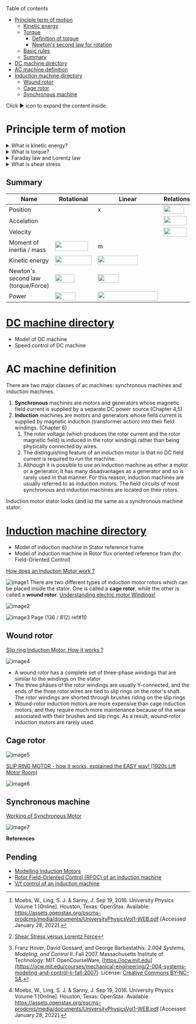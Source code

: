 Table of contents
- [Principle term of motion](#principle-term-of-motion)
  - [Kinetic energy](#kinetic-energy)
  - [Torque](#torque)
    - [Definition of torque](#definition-of-torque)
    - [Newton's second law for rotation](#newtons-second-law-for-rotation)
  - [Basic rules](#basic-rules)
  - [Summary](#summary)
- [DC machine directory](#dc-machine-directory)
- [AC machine definition](#ac-machine-definition)
- [Induction machine directory](#induction-machine-directory)
  - [Wound rotor](#wound-rotor)
  - [Cage rotor](#cage-rotor)
  - [Synchronous machine](#synchronous-machine)


Click :arrow_forward: icon to expand the content inside.

# Principle term of motion

<details>
    <summary>What is kinetic energy?</summary>

## Kinetic energy

​**Kinetic energy** of an object is the energy that it possesses due to its motion.

**Rotational kinetic energy** is the energy associated with rotational motion, the same as kinetic energy in translational motion.

![rotational kinetic energy](images/kinetic-energy.jpg)

Every point on a rotating body has different **tangential** velocity <img src="svgs/0c66d395003a8c00e3b75c597d971944.svg?invert_in_darkmode" align=middle width=54.36824579999998pt height=14.15524440000002pt/>. We find the equation for kinetic energy
<p align="center"><img src="svgs/7affb8e3b1b59c42c3bea8054b4d45d0.svg?invert_in_darkmode" align=middle width=297.96583904999994pt height=32.990165999999995pt/></p>

We can divide up any body into a large number of smaller masses <img src="svgs/d6f16b6cf4a1020e870f060b1aa559b7.svg?invert_in_darkmode" align=middle width=20.537609399999987pt height=14.15524440000002pt/> and distance to the axis of rotation <img src="svgs/212f899c5235a861a1f6146dc8d1582f.svg?invert_in_darkmode" align=middle width=13.520829299999992pt height=14.15524440000002pt/>
<p align="center"><img src="svgs/ec99173fa7306a144e679946d62a48f3.svg?invert_in_darkmode" align=middle width=248.3783643pt height=59.1786591pt/></p>

We want this equation in the form of kinetic energy (<img src="svgs/c97bad89acf7adde2c531546b20cfdf7.svg?invert_in_darkmode" align=middle width=38.068628399999994pt height=27.77565449999998pt/>). That is why **moment of inertia** <img src="svgs/21fd4e8eecd6bdf1a4d3d6bd1fb8d733.svg?invert_in_darkmode" align=middle width=8.515988249999989pt height=22.465723500000017pt/> was introduced.

<p align="center"><img src="svgs/16648da54fb1d193819158d23425c51a.svg?invert_in_darkmode" align=middle width=162.97472234999998pt height=38.89287435pt/></p>

Finally, we have
<p align="center"><img src="svgs/ea9eac419229f7be81a8d546ea907195.svg?invert_in_darkmode" align=middle width=75.10944705pt height=32.990165999999995pt/></p>
</details>

<details>
<summary> What is torque? </summary>

## Torque

**Torque** is the turning effectiveness of a force, and it is illustrated here for door rotation on its hinges [^ref1].

![door torque](images/torque.jpg)

(a) A couterclockwise torque is produced by a force <img src="svgs/70ce240d220184781a81d726d723d3ba.svg?invert_in_darkmode" align=middle width=16.43875364999999pt height=41.73519240000002pt/> acting at a distance <img src="svgs/89f2e0d2d24bcf44db73aab8fc03252c.svg?invert_in_darkmode" align=middle width=7.87295519999999pt height=14.15524440000002pt/> from the hingles.

(b) A smaller couterclockwise torque is produced when a smaller force <img src="svgs/e4d8e1f565c957a339c050e07e495633.svg?invert_in_darkmode" align=middle width=16.506804599999988pt height=43.89423060000002pt/> at the same distance <img src="svgs/89f2e0d2d24bcf44db73aab8fc03252c.svg?invert_in_darkmode" align=middle width=7.87295519999999pt height=14.15524440000002pt/>.

(c) The same force as in (a) produces a smaller couterclockwise torque when applied at a smaller distance <img src="svgs/4573a6d87c95745863927975a6527f64.svg?invert_in_darkmode" align=middle width=42.27541559999999pt height=24.7161288pt/> from the hingles.

(d) A smaller counterclockwise torque is produced by same **magnitude** force as (a) at the same distance <img src="svgs/89f2e0d2d24bcf44db73aab8fc03252c.svg?invert_in_darkmode" align=middle width=7.87295519999999pt height=14.15524440000002pt/> but at an angle <img src="svgs/09c355318e84ea25fabf454b1de5475b.svg?invert_in_darkmode" align=middle width=46.529575949999995pt height=22.831056599999986pt/>

### Definition of torque 
When a force <img src="svgs/63e6b37db128efdc41eba7d12ad0303e.svg?invert_in_darkmode" align=middle width=16.43875364999999pt height=41.64378900000001pt/> is applied to a point P whose position is <img src="svgs/56fabb4c23198f3edf5591fd7320b4f6.svg?invert_in_darkmode" align=middle width=16.43875364999999pt height=33.333309899999996pt/> relative to <img src="svgs/9afe6a256a9817c76b579e6f5db9a578.svg?invert_in_darkmode" align=middle width=12.99542474999999pt height=22.465723500000017pt/>, the torque <img src="svgs/f0db8498950ba165e549777c262c09c1.svg?invert_in_darkmode" align=middle width=16.43875364999999pt height=41.64378900000001pt/> around <img src="svgs/9afe6a256a9817c76b579e6f5db9a578.svg?invert_in_darkmode" align=middle width=12.99542474999999pt height=22.465723500000017pt/> is
<p align="center"><img src="svgs/58d2948d5be2d3683a6ba3b1424cc6d2.svg?invert_in_darkmode" align=middle width=91.3250415pt height=22.191769049999998pt/></p>

![torque definition](images/torque-cal.jpg)

From the definiton of the **cross product**, the direction of torque is determined by **right hand** rule, and torque has magnitude
<p align="center"><img src="svgs/cdea24447b114871c13672642f281d54.svg?invert_in_darkmode" align=middle width=221.94735915pt height=20.00911605pt/></p>

### Newton's second law for rotation

![torque calculation](images/torque-cal-by-moment-of-ineria.jpg)

Recall that the magnitude of the **tangential** acceleration is proportional to the magnitude of the angular acceleration <img src="svgs/c745b9b57c145ec5577b82542b2df546.svg?invert_in_darkmode" align=middle width=10.57650494999999pt height=14.15524440000002pt/> by <img src="svgs/1363461a5af4b1418f06d17df4755b5c.svg?invert_in_darkmode" align=middle width=49.05624404999998pt height=14.15524440000002pt/>

<p align="center"><img src="svgs/b8fb032c13d4f6482a49c7fafe428034.svg?invert_in_darkmode" align=middle width=112.69399844999998pt height=11.232861749999998pt/></p>

Multiple both side of above equation with <img src="svgs/89f2e0d2d24bcf44db73aab8fc03252c.svg?invert_in_darkmode" align=middle width=7.87295519999999pt height=14.15524440000002pt/>, we have
<p align="center"><img src="svgs/2a59f4e617a29cabdf6d7ab86cbc4e12.svg?invert_in_darkmode" align=middle width=82.9015275pt height=14.202794099999998pt/></p>

Substitude the moment of inertia <img src="svgs/8e5b358e964deefdf112f18e67ed9e49.svg?invert_in_darkmode" align=middle width=59.29219889999999pt height=26.76175259999998pt/> and torque <img src="svgs/5d850835ddcfc6b96d9bfbbeb597b2b4.svg?invert_in_darkmode" align=middle width=54.533821649999986pt height=22.465723500000017pt/>, we have
<p align="center"><img src="svgs/dad19270890da467edeb8bbd852c3f97.svg?invert_in_darkmode" align=middle width=104.6834877pt height=33.81208709999999pt/></p>

</details>


<details>
<summary> Faraday law and Lorentz law </summary>

## Basic rules

![principle of motion](images/p6-49.png)

**Faraday law** (generator action): moving coil in a magnetic field ==> electromotive force (back EMF - <img src="svgs/ef3029d68758f0ee673b6795dfdd626a.svg?invert_in_darkmode" align=middle width=10.146128849999991pt height=22.465723500000017pt/>)
<p align="center"><img src="svgs/2d6486b24d6cde91279b98e2585cac20.svg?invert_in_darkmode" align=middle width=198.98411775pt height=16.438356pt/></p>
or
<p align="center"><img src="svgs/eff535d966d649386ee802c2ebfbc0b1.svg?invert_in_darkmode" align=middle width=69.53782604999999pt height=13.698590399999999pt/></p>

**Lorentz law** (motor action): magnetic field applies force to a current.

<p align="center"><img src="svgs/8bbc3351e49be35d43d457830f071c4a.svg?invert_in_darkmode" align=middle width=219.95162804999995pt height=16.438356pt/></p>
<p align="center"><img src="svgs/60023a76727dcbfb08385cbd04024f62.svg?invert_in_darkmode" align=middle width=158.69209785pt height=16.438356pt/></p>
or
<p align="center"><img src="svgs/20b7088dc9b21d39048398126efe1d5c.svg?invert_in_darkmode" align=middle width=65.91814515pt height=13.698590399999999pt/></p>

where
- <img src="svgs/a9a3a4a202d80326bda413b5562d5cd1.svg?invert_in_darkmode" align=middle width=13.242037049999992pt height=22.465723500000017pt/> velocity of the coil
- <img src="svgs/f9c4988898e7f532b9f826a75014ed3c.svg?invert_in_darkmode" align=middle width=14.99998994999999pt height=22.465723500000017pt/> number of coil
- <img src="svgs/5dbe6a40f557d1f3fd40a9190b225982.svg?invert_in_darkmode" align=middle width=14.204985299999988pt height=14.15524440000002pt/> back EMF
- <img src="svgs/972331f994e1c00d671a01f6ebcd272c.svg?invert_in_darkmode" align=middle width=103.93838729999997pt height=22.465723500000017pt/> torque constant
- <img src="svgs/ea02f703a4b9da88b259ec0d6935b74f.svg?invert_in_darkmode" align=middle width=99.26179724999999pt height=22.465723500000017pt/> back EMF constant

</details>

<details>
<summary> What is shear stress </summary>

There are two ways to come up with the machine torque equation, one is through `Lorentz force` and another is `shear stress` [^ref3]. In [^ref2] course note, the author used shear stress to describe the torque. When deforming forces act tangentially to the object's surface, we call them 'shear' forces and the stress they cause is called **shear stress** [^ref1].  
Shear stress is due to forces that act parallel to the surface. We use the symbol <img src="svgs/27295e315f1bda4258a9796d7a06c92a.svg?invert_in_darkmode" align=middle width=17.30599199999999pt height=22.465723500000017pt/> for such forces. The magnitude per surface area A where shearing force is applied is the measure of shear stress

<p align="center"><img src="svgs/823bb7f1c5cad9ed30c978953c00a8a4.svg?invert_in_darkmode" align=middle width=179.3753478pt height=34.76437305pt/></p>

so,

<p align="center"><img src="svgs/b868f27f89684735040d1f8fec952989.svg?invert_in_darkmode" align=middle width=149.23708305pt height=18.17354385pt/></p>

The air-gap also has a physical length `l`. Total developed torque <img src="svgs/2f118ee06d05f3c2d98361d9c30e38ce.svg?invert_in_darkmode" align=middle width=11.889314249999991pt height=22.465723500000017pt/> is force over the surface area times radius `r`
<p align="center"><img src="svgs/74443b1c1ece8f194c947dea41ec2d62.svg?invert_in_darkmode" align=middle width=142.2127443pt height=20.04757095pt/></p>

</details>

## Summary

| Name                               | Rotational                   | Linear          | Relationship         |
| ---------------------------------- | ---------------------------- | --------------- | -------------------- |
| Position                           | <img src="svgs/27e556cf3caa0673ac49a8f0de3c73ca.svg?invert_in_darkmode" align=middle width=8.17352744999999pt height=22.831056599999986pt/>                     | x               | <img src="svgs/0e61706413af84414afa8c37b7e83686.svg?invert_in_darkmode" align=middle width=55.57830959999999pt height=24.65753399999998pt/>       |
| Accelation                         | <img src="svgs/c745b9b57c145ec5577b82542b2df546.svg?invert_in_darkmode" align=middle width=10.57650494999999pt height=14.15524440000002pt/>                     | <img src="svgs/9789555e5d8fa5de21171cc40c86d2cd.svg?invert_in_darkmode" align=middle width=13.65494624999999pt height=14.15524440000002pt/>           | <img src="svgs/62ca578849f037a07b2c63ea22e53c14.svg?invert_in_darkmode" align=middle width=63.063113849999986pt height=24.65753399999998pt/> |
| Velocity                           | <img src="svgs/ae4fb5973f393577570881fc24fc2054.svg?invert_in_darkmode" align=middle width=10.82192594999999pt height=14.15524440000002pt/>                     | <img src="svgs/7c0bd77fe526a89b6011bf8ab3e21311.svg?invert_in_darkmode" align=middle width=14.55484304999999pt height=22.465723500000017pt/>           | <img src="svgs/c1c2774245445cd10b11cc1446ecdae7.svg?invert_in_darkmode" align=middle width=64.20844154999999pt height=24.65753399999998pt/>   |
| Moment of inertia / mass           | <img src="svgs/9637cc0ba40de4e2dbfccd006532bebd.svg?invert_in_darkmode" align=middle width=90.32910314999998pt height=26.76175259999998pt/> | m               |                      |
| Kinetic energy                     | <img src="svgs/6dd15e240185cbf5a22a922b116bca97.svg?invert_in_darkmode" align=middle width=101.21002484999998pt height=26.76175259999998pt/>           | <img src="svgs/9a3156eb1a8ea39329d9dc6abfdf31cd.svg?invert_in_darkmode" align=middle width=109.54728344999998pt height=26.76175259999998pt/>   |                      |
| Newton's second law (torque/Force) | <img src="svgs/fe0ee1a5e10862583f9ddb165cc2e418.svg?invert_in_darkmode" align=middle width=52.89941084999998pt height=22.465723500000017pt/>               | <img src="svgs/e9147991e86b09a7a29369e9a48fcb0d.svg?invert_in_darkmode" align=middle width=57.893807399999986pt height=22.465723500000017pt/>        |                      |
| Power                              | <img src="svgs/b22e8d754f299acc9ae1cdabf167259b.svg?invert_in_darkmode" align=middle width=57.46563899999999pt height=22.465723500000017pt/>               | <img src="svgs/f2aa6e053ac7b0bc2d6b8d0536583e3d.svg?invert_in_darkmode" align=middle width=164.8532061pt height=24.65753399999998pt/> |                      |



# [DC machine directory](DC-machine/)
- Model of DC machine
- Speed control of DC machine

# AC machine definition

There are two major classes of ac machines: synchronous machines and induction machines.
1.  **Synchronous** machines are motors and generators whose magnetic field current is supplied by a separate DC power source (Chapter 4,5)
2.  **Induction** machines are motors and generators whose field current is supplied by magnetic induction (transformer action) into their field windings. (Chapter 6)
    1.  The rotor voltage (which produces the rotor current and the rotor magnetic field) is induced in the rotor windings rather than being physically connected by wires.
    2.  The distinguishing feature of an induction motor is that no DC field current is required to run the machine.
    3.  Although it is possible to use an induction machine as either a motor or a generator, it has many disadvantages as a generator and so is rarely used in that manner. For this reason, induction machines are usually referred to as induction motors.
The field circuits of most synchronous and induction machines are located on their rotors.

Induction motor stator looks (and is) the same as a synchronous machine stator.

# [Induction machine directory](Induction-machine/)
- Model of induction machine in Stator reference frame
- Model of induction machine in Rotor flux oriented reference fram (for Field-Oriented Control)
  
[How does an Induction Motor work ?](https://youtu.be/AQqyGNOP_3o)

![image1](images/image1-10.png)
There are two different types of induction motor rotors which can be placed inside the stator. One is called a **cage rotor**, while the other is called a **wound rotor**.
[Understanding electric motor Windings!](https://youtu.be/YYQayMrK4Fo)

![image2](images/image2-9.png)


![image3](images/image3-8.png)
Page (136 / 812) ref#10

## Wound rotor
[Slip ring Induction Motor, How it works ?](https://youtu.be/JPn5Ou-N0b0)

![image4](images/image4-6.png)
- A wound rotor has a complete set of three-phase windings that are similar to the windings on the stator
- The three phases of the rotor windings are usually Y-connected, and the ends of the three rotor wires are tied to slip rings on the rotor's shaft. The rotor windings are shorted through brushes riding on the slip rings
- Wound-rotor induction motors are more expensive than cage induction motors, and they require much more maintenance because of the wear associated with their brushes and slip rings. As a result, wound-rotor induction motors are rarely used.

## Cage rotor

![image5](images/image5-5.png)

[SLIP RING MOTOR - how it works, explained the EASY way! (1920s Lift Motor Room)](https://youtu.be/W1mee2uNFiE)

![image6](images/image6-2.png)

## Synchronous machine
[Working of Synchronous Motor](https://youtu.be/Vk2jDXxZIhs)

![image7](images/image7-2.png)


**References**

[^ref1]: Moebs, W., Ling, S. J. & Sanny, J. Sep 19, 2016. University Physics Volume 1 [Online]. Houston, Texas: OpenStax. Available: https://assets.openstax.org/oscms-prodcms/media/documents/UniversityPhysicsVol1-WEB.pdf [Accessed January 28, 2022].
[^ref2]: Franz Hover, David Gossard, and George Barbastathis. *2.004 Systems, Modeling, and Control II.* Fall 2007. Massachusetts Institute of Technology: MIT OpenCourseWare, [https://ocw.mit.edu](https://ocw.mit.edu/courses/mechanical-engineering/2-004-systems-modeling-and-control-ii-fall-2007). License: [Creative Commons BY-NC-SA](https://creativecommons.org/licenses/by-nc-sa/4.0/).
[^ref3]: [Shear Stress versus Lorentz Force](https://www.anttilehikoinen.fi/research-work/shear-stress-versus-lorentz-force/)

## Pending
- [Modelling Induction Motors](https://www.mogi.bme.hu/TAMOP/digitalis_szervo_hajtasok_angol/ch07.html)
- [Rotor Field-Oriented Control (RFOC) of an induction machine](https://imperix.com/doc/implementation/rotor-field-oriented-control)
- [V/f control of an induction machine](https://imperix.com/doc/implementation/vf-control-induction-machine)
